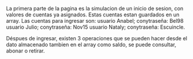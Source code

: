 La primera parte de la pagina es la simulacion de un inicio de sesion, con valores de cuentas ya asignados. Estas cuentas estan guardados en un array. Las cuentas para ingresar son:
usuario Anabel; conytraseña: Bel98
usuario Julio; conytraseña: Nov15
usuario Nataly; conytraseña: Escuincle.

Déspues de ingresar, existen 3 operaciones que se pueden hacer desde el dato almacenado tambien en el array como saldo, se puede consultar, abonar o retirar.
